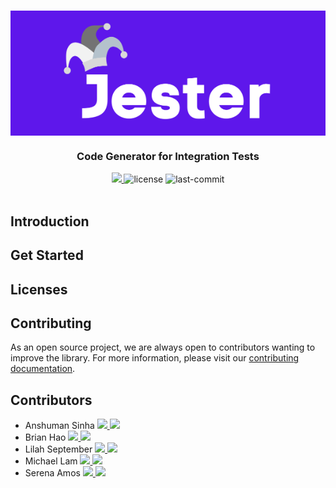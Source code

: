 <h1 align="center" style="background-color: #5E17EB;">
  <a href="https://lapce.dev" target="_blank">
    <img 
        style="display: block; 
              margin-left: auto;
              margin-right: auto;
              "
        src="client/assets/logo-jester2.png" 
        height=200
        alt="Jester">
    </img>
  </a>
</h1>

<h3 align="center">Code Generator for Integration Tests</h3>

<div align="center">
  <a href="https://jester-app.dev" target="_blank">
    <img src="https://img.shields.io/badge/website-jester-purple.svg" />
  </a>
  <img alt="license" src="https://img.shields.io/badge/License-MIT-green.svg">
  <img alt="last-commit" src="https://img.shields.io/github/last-commit/oslabs-beta/jester?color=orange">
</div>
<br/>

## Introduction

## Get Started

## Licenses

## Contributing
As an open source project, we are always open to contributors wanting to improve the library. For more information, please visit our [contributing documentation](https://github.com/oslabs-beta/d3no-data/blob/main/CONTRIBUTING.md). 

## Contributors
<ul>
  <li>
    Anshuman Sinha
    <a href="https://www.linkedin.com/in/mlamchamkee" target="_blank">
      <img src="https://img.shields.io/badge/LinkedIn-0077B5?style=social&logo=linkedin" />
    </a>
      <a href="https://www.github.com/AnshumanSinha8" target="_blank">
      <img src="https://img.shields.io/badge/Github-0077B5?style=social&logo=github" />
    </a>
  </li>
  <li>
    Brian Hao
    <a href="https://www.linkedin.com/in/mlamchamkee/" target="_blank">
      <img src="https://img.shields.io/badge/LinkedIn-0077B5?style=social&logo=linkedin" />
    </a>
      <a href="https://www.github.com/BrianHao" target="_blank">
      <img src="https://img.shields.io/badge/Github-0077B5?style=social&logo=github" />
    </a>
  </li>
  <li>
    Lilah September
    <a href="https://www.linkedin.com/in/mlamchamkee" target="_blank">
      <img src="https://img.shields.io/badge/LinkedIn-0077B5?style=social&logo=linkedin" />
    </a>
      <a href="https://www.github.com/lilahaugust" target="_blank">
      <img src="https://img.shields.io/badge/Github-0077B5?style=social&logo=github" />
    </a>
  </li>
  <li>
    Michael Lam
    <a href="https://www.linkedin.com/in/mlamchamkee" target="_blank">
      <img src="https://img.shields.io/badge/LinkedIn-0077B5?style=social&logo=linkedin" />
    </a>
      <a href="https://www.github.com/mlamchamkee" target="_blank">
      <img src="https://img.shields.io/badge/Github-0077B5?style=social&logo=github" />
    </a>
  </li>
  <li>
    Serena Amos
    <a href="https://www.linkedin.com/in/mlamchamkee/" target="_blank">
      <img src="https://img.shields.io/badge/LinkedIn-0077B5?style=social&logo=linkedin" />
    </a>
      <a href="https://www.github.com/mlamchamkee/" target="_blank">
      <img src="https://img.shields.io/badge/Github-0077B5?style=social&logo=github" />
    </a>
  </li>
</ul>